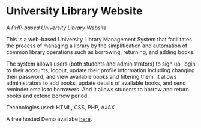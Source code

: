 # University Library Website
<i>A PHP-based University Library Website</i> 
<p>This is a web-based University Library Management System that facilitates the process of managing a library by the simplification and automation of common library operations such as borrowing, returning, and adding books.</p>
<p>The system allows users (both students and administrators) to sign up, login to their accounts, logout, update their profile information including changing their password, and view available books and filtering them. It allows administrators to add books, update details of available books, and send reminder emails to borrowers. And it allows students to borrow and return books and extend borrow period.</p>
<p>Technologies used: HTML, CSS, PHP, AJAX</p>
<p>A free hosted Demo availabe <a href="http://uni-lib.byethost10.com/">here</a>.</p>
